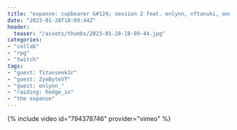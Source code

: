 ```yaml
---
title: "expanse: cupbearer &#124; session 2 feat. enlynn, nftanuki, and zye!"
date: "2023-01-28T18:09:44Z"
header:
  teaser: "/assets/thumbs/2023-01-28-18-09-44.jpg"
categories:
- "collab"
- "rpg"
- "twitch"
tags:
- "guest: Titanseek3r"
- "guest: ZyeByteVT"
- "guest: enlynn_"
- "raiding: hedge_in"
- "the expanse"
---
```

{% include video id="794378746" provider="vimeo" %}
